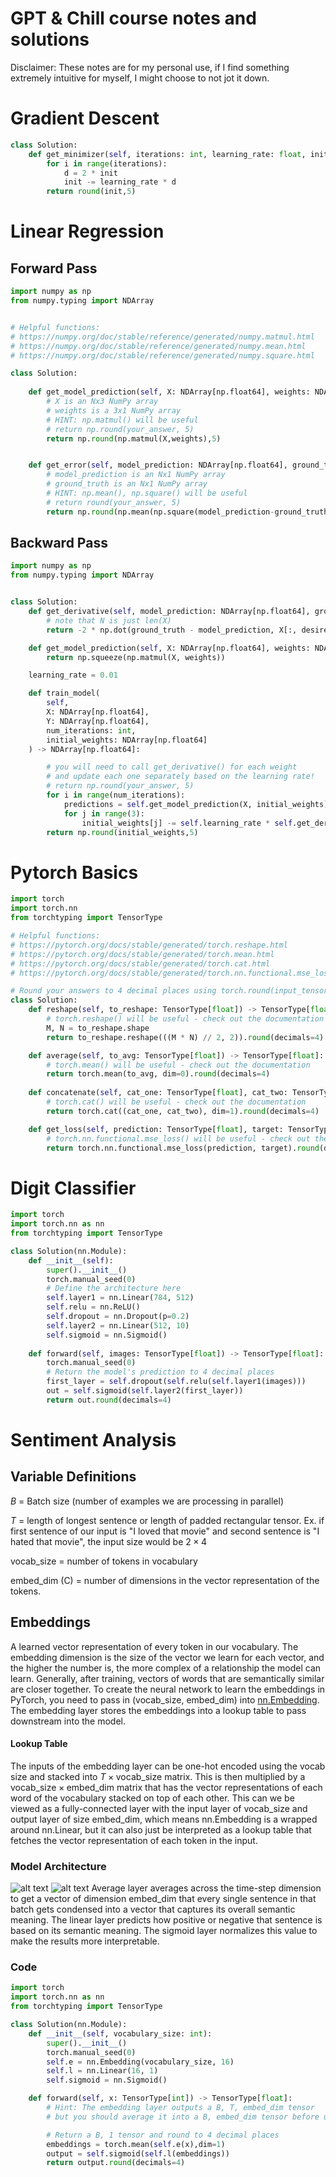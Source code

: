 # GPT & Chill course notes and solutions
Disclaimer: These notes are for my personal use, if I find something extremely intuitive for myself, I might choose to not jot it down. 

# Gradient Descent
```python
class Solution:
    def get_minimizer(self, iterations: int, learning_rate: float, init: int) -> float:
        for i in range(iterations):
            d = 2 * init
            init -= learning_rate * d
        return round(init,5)
```

# Linear Regression

## Forward Pass
```python
import numpy as np
from numpy.typing import NDArray


# Helpful functions:
# https://numpy.org/doc/stable/reference/generated/numpy.matmul.html
# https://numpy.org/doc/stable/reference/generated/numpy.mean.html
# https://numpy.org/doc/stable/reference/generated/numpy.square.html

class Solution:
    
    def get_model_prediction(self, X: NDArray[np.float64], weights: NDArray[np.float64]) -> NDArray[np.float64]:
        # X is an Nx3 NumPy array
        # weights is a 3x1 NumPy array
        # HINT: np.matmul() will be useful
        # return np.round(your_answer, 5)
        return np.round(np.matmul(X,weights),5)


    def get_error(self, model_prediction: NDArray[np.float64], ground_truth: NDArray[np.float64]) -> float:
        # model_prediction is an Nx1 NumPy array
        # ground_truth is an Nx1 NumPy array
        # HINT: np.mean(), np.square() will be useful
        # return round(your_answer, 5)
        return np.round(np.mean(np.square(model_prediction-ground_truth)),5)

```

## Backward Pass
```python
import numpy as np
from numpy.typing import NDArray


class Solution:
    def get_derivative(self, model_prediction: NDArray[np.float64], ground_truth: NDArray[np.float64], N: int, X: NDArray[np.float64], desired_weight: int) -> float:
        # note that N is just len(X)
        return -2 * np.dot(ground_truth - model_prediction, X[:, desired_weight]) / N

    def get_model_prediction(self, X: NDArray[np.float64], weights: NDArray[np.float64]) -> NDArray[np.float64]:
        return np.squeeze(np.matmul(X, weights))

    learning_rate = 0.01

    def train_model(
        self, 
        X: NDArray[np.float64], 
        Y: NDArray[np.float64], 
        num_iterations: int, 
        initial_weights: NDArray[np.float64]
    ) -> NDArray[np.float64]:

        # you will need to call get_derivative() for each weight
        # and update each one separately based on the learning rate!
        # return np.round(your_answer, 5)
        for i in range(num_iterations):
            predictions = self.get_model_prediction(X, initial_weights)
            for j in range(3):
                initial_weights[j] -= self.learning_rate * self.get_derivative(predictions, Y, len(X), X, j)
        return np.round(initial_weights,5)
```

# Pytorch Basics
```python
import torch
import torch.nn
from torchtyping import TensorType

# Helpful functions:
# https://pytorch.org/docs/stable/generated/torch.reshape.html
# https://pytorch.org/docs/stable/generated/torch.mean.html
# https://pytorch.org/docs/stable/generated/torch.cat.html
# https://pytorch.org/docs/stable/generated/torch.nn.functional.mse_loss.html

# Round your answers to 4 decimal places using torch.round(input_tensor, decimals = 4)
class Solution:
    def reshape(self, to_reshape: TensorType[float]) -> TensorType[float]:
        # torch.reshape() will be useful - check out the documentation
        M, N = to_reshape.shape
        return to_reshape.reshape(((M * N) // 2, 2)).round(decimals=4)

    def average(self, to_avg: TensorType[float]) -> TensorType[float]:
        # torch.mean() will be useful - check out the documentation
        return torch.mean(to_avg, dim=0).round(decimals=4)
        
    def concatenate(self, cat_one: TensorType[float], cat_two: TensorType[float]) -> TensorType[float]:
        # torch.cat() will be useful - check out the documentation
        return torch.cat((cat_one, cat_two), dim=1).round(decimals=4)

    def get_loss(self, prediction: TensorType[float], target: TensorType[float]) -> TensorType[float]:
        # torch.nn.functional.mse_loss() will be useful - check out the documentation
        return torch.nn.functional.mse_loss(prediction, target).round(decimals=4)

```

# Digit Classifier
```python
import torch
import torch.nn as nn
from torchtyping import TensorType

class Solution(nn.Module):
    def __init__(self):
        super().__init__()
        torch.manual_seed(0)
        # Define the architecture here
        self.layer1 = nn.Linear(784, 512)
        self.relu = nn.ReLU()
        self.dropout = nn.Dropout(p=0.2)
        self.layer2 = nn.Linear(512, 10)
        self.sigmoid = nn.Sigmoid()
    
    def forward(self, images: TensorType[float]) -> TensorType[float]:
        torch.manual_seed(0)
        # Return the model's prediction to 4 decimal places
        first_layer = self.dropout(self.relu(self.layer1(images)))
        out = self.sigmoid(self.layer2(first_layer))
        return out.round(decimals=4)
```

# Sentiment Analysis
## Variable Definitions
$B$ = Batch size (number of examples we are processing in parallel)

$T$ = length of longest sentence or length of padded rectangular tensor. Ex. if first sentence of our input is "I loved that movie" and second sentence is "I hated that movie", the input size would be $2 \times 4$

vocab_size = number of tokens in vocabulary

embed_dim (C) = number of dimensions in the vector representation of the tokens.

## Embeddings
A learned vector representation of every token in our vocabulary. The embedding dimension is the size of the vector we learn for each vector, and the higher the number is, the more complex of a relationship the model can learn. Generally, after training, vectors of words that are semantically similar are closer together. To create the neural network to learn the embeddings in PyTorch, you need to pass in (vocab_size, embed_dim) into [nn.Embedding](https://pytorch.org/docs/stable/generated/torch.nn.Embedding.html). The embedding layer stores the embeddings into a lookup table to pass downstream into the model.

#### Lookup Table
The inputs of the embedding layer can be one-hot encoded using the vocab size and stacked into $T \times \text{vocab\_size}$ matrix. This is then multiplied by a $\text{vocab\_size} \times \text{embed\_dim}$ matrix that has the vector representations of each word of the vocabulary stacked on top of each other. This can we be viewed as a fully-connected layer with the input layer of vocab_size and output layer of size embed_dim, which means nn.Embedding is a wrapped around nn.Linear, but it can also just be interpreted as a lookup table that fetches the vector representation of each token in the input.

### Model Architecture
![alt text](image.png)
![alt text](image-1.png)
Average layer averages across the time-step dimension to get a vector of dimension $\text{embed_dim}$ that every single sentence in that batch gets condensed into a vector that captures its overall semantic meaning. The linear layer predicts how positive or negative that sentence is based on its semantic meaning. The sigmoid layer normalizes this value to make the results more interpretable.

### Code
```python
import torch
import torch.nn as nn
from torchtyping import TensorType

class Solution(nn.Module):
    def __init__(self, vocabulary_size: int):
        super().__init__()
        torch.manual_seed(0)
        self.e = nn.Embedding(vocabulary_size, 16)
        self.l = nn.Linear(16, 1)
        self.sigmoid = nn.Sigmoid()

    def forward(self, x: TensorType[int]) -> TensorType[float]:
        # Hint: The embedding layer outputs a B, T, embed_dim tensor
        # but you should average it into a B, embed_dim tensor before using the Linear layer

        # Return a B, 1 tensor and round to 4 decimal places
        embeddings = torch.mean(self.e(x),dim=1) 
        output = self.sigmoid(self.l(embeddings))
        return output.round(decimals=4)

```